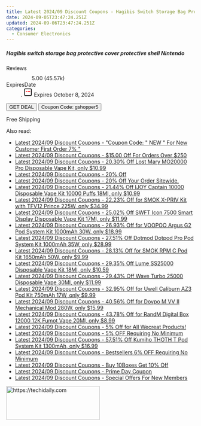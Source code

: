 ```yaml
---
title: Latest 2024/09 Discount Coupons - Hagibis Switch Storage Bag Protective Cover Protective Shell Nintendo
date: 2024-09-05T23:47:24.251Z
updated: 2024-09-06T23:47:24.251Z
categories:
  - Consumer Electronics
---
```



<div class="max-w-4xl mx-auto grid grid-cols-1 lg:max-w-5xl lg:gap-x-20 lg:grid-cols-2">
  <div class="relative p-3 col-start-1 row-start-1 flex flex-col-reverse rounded-lg bg-gradient-to-t from-black/75 via-black/0 sm:bg-none sm:row-start-2 sm:p-0 lg:row-start-1">
    <h5 class="mt-1 text-lg font-semibold text-white sm:text-slate-900 md:text-2xl dark:sm:text-white">Hagibis switch storage bag protective cover protective shell Nintendo</h5>
  </div>
  
  <div class="col-start-1 col-end-3 row-start-1 grid gap-4 sm:mb-6 sm:grid-cols-4 lg:col-start-2 lg:row-span-6 lg:row-end-6 lg:mb-0 lg:gap-6">
    
  </div>
  <dl class="row-start-2 mt-4 flex items-center text-xs font-medium sm:row-start-3 sm:mt-1 md:mt-2.5 lg:row-start-2">
    <dt class="sr-only">Reviews</dt>
    <dd class="flex items-center text-indigo-600 dark:text-indigo-400">
      <svg width="24" height="24" fill="none" aria-hidden="true" class="mr-1 stroke-current dark:stroke-indigo-500">
        <path d="m12 5 2 5h5l-4 4 2.103 5L12 16l-5.103 3L9 14l-4-4h5l2-5Z" stroke-width="2" stroke-linecap="round" stroke-linejoin="round" />
      </svg>
      <span>5.00 <span class="font-normal text-slate-400">(45.57k)</span></span>
    </dd>
    <dt class="sr-only">ExpiresDate</dt>
    <dd class="flex items-center">
      <svg width="2" height="2" aria-hidden="true" fill="currentColor" class="mx-3 text-slate-300">
        <circle cx="1" cy="1" r="1" />
      </svg>
      <svg width="24" height="24" viewBox="0 0 24 24" fill="none" stroke="currentColor" stroke-width="2">
        <rect x="3" y="3" width="18" height="18" rx="2" fill="#fff" />
        <path d="M6 10L18 10" stroke="red" stroke-width="2" fill="none" />
        <path d="M10 6L10 18" stroke="#fff" stroke-width="2" fill="none" />
      </svg>
      Expires October 8, 2024    </dd>
  </dl>
  <div class="col-start-1 row-start-3 mt-4 self-center sm:col-start-2 sm:row-span-2 sm:row-start-2 sm:mt-0 lg:col-start-1 lg:row-start-3 lg:row-end-4 lg:mt-6">
    <button type="button" onClick="javascript:window.open(decodeURIComponent('https%3A%2F%2Fwww.shareasale.com%2Fu.cfm%3Fd%3D1117807%26m%3D97331%26u%3D4338022'), '_blank');void(0);" class="rounded-lg bg-red-600 px-3 py-2 text-sm font-medium leading-6 text-white">GET DEAL</button>
    <button type="button" onClick="javascript:window.open(decodeURIComponent('https%3A%2F%2Fwww.shareasale.com%2Fu.cfm%3Fd%3D1117807%26m%3D97331%26u%3D4338022'), '_blank');void(0);" class="border-dashed border-2 border-indigo-600 bg-green-100 text-sm leading-6 font-medium py-2 px-3 rounded-lg">Coupon Code: gshopper5</button>
  </div>
  <p class="col-start-1 mt-4 text-sm leading-6 sm:col-span-2 lg:col-span-1 lg:row-start-4 lg:mt-6 dark:text-slate-400">
    Free Shipping 
  </p>
</div>
<span class="atpl-alsoreadstyle">Also read:</span>
<div><ul>
<li><a href="https://coupons.techidaily.com/coupon-1124045-share-84147-sale/"><u>Latest 2024/09 Discount Coupons - "Coupon Code: " NEW " For New Customer First Order 7% "</u></a></li>
<li><a href="https://coupons.techidaily.com/coupon-1123683-share-80218-sale/"><u>Latest 2024/09 Discount Coupons - $15.00 Off For Orders Over $250</u></a></li>
<li><a href="https://coupons.techidaily.com/coupon-1109761-share-90958-sale/"><u>Latest 2024/09 Discount Coupons - 20.30% Off Lost Mary MO20000 Pro Disposable Vape Kit, only $10.99</u></a></li>
<li><a href="https://coupons.techidaily.com/coupon-1123771-share-104816-sale/"><u>Latest 2024/09 Discount Coupons - 20% Off</u></a></li>
<li><a href="https://coupons.techidaily.com/coupon-1123943-share-155620-sale/"><u>Latest 2024/09 Discount Coupons - 20% Off Your Order Sitewide.</u></a></li>
<li><a href="https://coupons.techidaily.com/coupon-1069039-share-90958-sale/"><u>Latest 2024/09 Discount Coupons - 21.44% Off IJOY Captain 10000 Disposable Vape Kit 10000 Puffs 18Ml, only $10.99</u></a></li>
<li><a href="https://coupons.techidaily.com/coupon-745160-share-90958-sale/"><u>Latest 2024/09 Discount Coupons - 22.23% Off for SMOK X-PRIV Kit with TFV12 Prince 225W, only $34.99</u></a></li>
<li><a href="https://coupons.techidaily.com/coupon-1083473-share-90958-sale/"><u>Latest 2024/09 Discount Coupons - 25.02% Off SWFT Icon 7500 Smart Display Disposable Vape Kit 17Ml, only $11.99</u></a></li>
<li><a href="https://coupons.techidaily.com/coupon-1097104-share-90958-sale/"><u>Latest 2024/09 Discount Coupons - 26.93% Off for VOOPOO Argus G2 Pod System Kit 1000mAh 30W, only $18.99</u></a></li>
<li><a href="https://coupons.techidaily.com/coupon-1123679-share-90958-sale/"><u>Latest 2024/09 Discount Coupons - 27.51% Off Dotmod Dotpod Pro Pod System Kit 1000mAh 35W, only $28.99</u></a></li>
<li><a href="https://coupons.techidaily.com/coupon-1020003-share-90958-sale/"><u>Latest 2024/09 Discount Coupons - 28.13% Off for SMOK RPM C Pod Kit 1650mAh 50W, only $9.99</u></a></li>
<li><a href="https://coupons.techidaily.com/coupon-1109981-share-90958-sale/"><u>Latest 2024/09 Discount Coupons - 29.35% Off Lume SS25000 Disposable Vape Kit 18Ml, only $10.59</u></a></li>
<li><a href="https://coupons.techidaily.com/coupon-1123495-share-90958-sale/"><u>Latest 2024/09 Discount Coupons - 29.43% Off Wave Turbo 25000 Disposable Vape 30Ml, only $11.99</u></a></li>
<li><a href="https://coupons.techidaily.com/coupon-1045986-share-90958-sale/"><u>Latest 2024/09 Discount Coupons - 32.95% Off for Uwell Caliburn AZ3 Pod Kit 750mAh 17W, only $9.99</u></a></li>
<li><a href="https://coupons.techidaily.com/coupon-854800-share-90958-sale/"><u>Latest 2024/09 Discount Coupons - 40.56% Off for Dovpo M VV II Mechanical Mod 280W, only $15.99</u></a></li>
<li><a href="https://coupons.techidaily.com/coupon-1063078-share-90958-sale/"><u>Latest 2024/09 Discount Coupons - 43.78% Off for RandM Digital Box 12000 12K Fumot Vape 20Ml, only $8.99</u></a></li>
<li><a href="https://coupons.techidaily.com/coupon-1123640-share-142145-sale/"><u>Latest 2024/09 Discount Coupons - 5% Off for All Wecreat Products!</u></a></li>
<li><a href="https://coupons.techidaily.com/coupon-1079074-share-110294-sale/"><u>Latest 2024/09 Discount Coupons - 5% OFF Requiring No Minimum</u></a></li>
<li><a href="https://coupons.techidaily.com/coupon-1123493-share-90958-sale/"><u>Latest 2024/09 Discount Coupons - 57.51% Off Kumiho THOTH T Pod System Kit 1300mAh, only $16.99</u></a></li>
<li><a href="https://coupons.techidaily.com/coupon-1086309-share-110294-sale/"><u>Latest 2024/09 Discount Coupons - Bestsellers 6% OFF Requiring No Minimum</u></a></li>
<li><a href="https://coupons.techidaily.com/coupon-1123933-share-151962-sale/"><u>Latest 2024/09 Discount Coupons - Buy 10Boxes Get 10% Off</u></a></li>
<li><a href="https://coupons.techidaily.com/coupon-1123770-share-104816-sale/"><u>Latest 2024/09 Discount Coupons - Prime Day Coupon</u></a></li>
<li><a href="https://coupons.techidaily.com/coupon-1123932-share-151962-sale/"><u>Latest 2024/09 Discount Coupons - Special Offers For New Members</u></a></li>
</ul></div>

<ins class="adsbygoogle"
      style="display:block"
      data-ad-client="ca-pub-7571918770474297"
      data-ad-slot="8358498916"
      data-ad-format="auto"
      data-full-width-responsive="true"></ins>
<!-- affiliate ads begin -->
<a href="https://bluettius.sjv.io/c/5597632/2139108/17108" target="_top" id="2139108">
  <img src="//a.impactradius-go.com/display-ad/17108-2139108" border="0" alt="https://techidaily.com" width="250" height="90"/>
</a>
<img height="0" width="0" src="https://bluettius.sjv.io/i/5597632/2139108/17108" style="position:absolute;visibility:hidden;" border="0" />
<!-- affiliate ads end -->